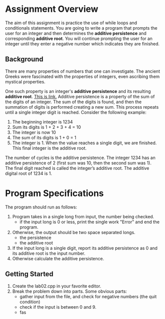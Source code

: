# Assignment Overview

The aim of this assignment is practice the use of while loops and conditionals statements. You are going to write a program that prompts the user for an integer and then determines the **additive persistence** and corresponding **additive root**. You will continue prompting the user for an integer until they enter a negative number which indicates they are finished.

## Background

There are many properties of numbers that one can investigate. The ancient Greeks were fascinated with the properties of integers, even ascribing them mystical properties.

One such property is an integer's **additive persistence** and its resulting **additive root**. [This is link.](http://mathworld.wolfram.com/AdditivePersistence.html) Additive persistence is a property of the sum of the digits of an integer. The sum of the digits is found, and then the summation of digits is performed creating a new sum. This process repeats until a single integer digit is reached. Consider the following example:

1. The beginning integer is 1234
2. Sum its digits is 1 + 2 + 3 + 4 = 10
3. The integer is now 10
4. The sum of its digits is 1 + 0 = 1
5. The integer is 1. When the value reaches a single digit, we are finished. This final integer is the additive root.

The number of cycles is the additive persistence. The integer 1234 has an additive persistence of 2 (first sum was 10, then the second sum was 1). The final digit reached is called the integer’s additive root. The additive digital root of 1234 is 1.

# Program Specifications

The program should run as follows:

1. Program takes in a single long from input, the number being checked.
   - if the input long is 0 or less, print the single work "Error" and end the program.
2. Otherwise, the output should be two space separated longs.
   - the persistence
   - the additive root
3. If the input long is a single digit, report its additive persistence as 0 and its additive root is the input number.
4. Otherwise calculate the additive persistence.

## Getting Started

1. Create the lab02.cpp in your favorite editor.
2. Break the problem down into parts. Some obvious parts:
   - gather input from the file, and check for negative numbers (the quit condition)
   - check if the input is between 0 and 9.
    - fas
